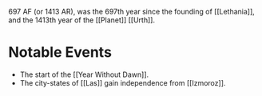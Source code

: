 697 AF (or 1413 AR), was the 697th year since the founding of [[Lethania]], and the 1413th year of the [[Planet]] [[Urth]].

# Notable Events
- The start of the [[Year Without Dawn]].
- The city-states of [[Las]] gain independence from [[Izmoroz]].
